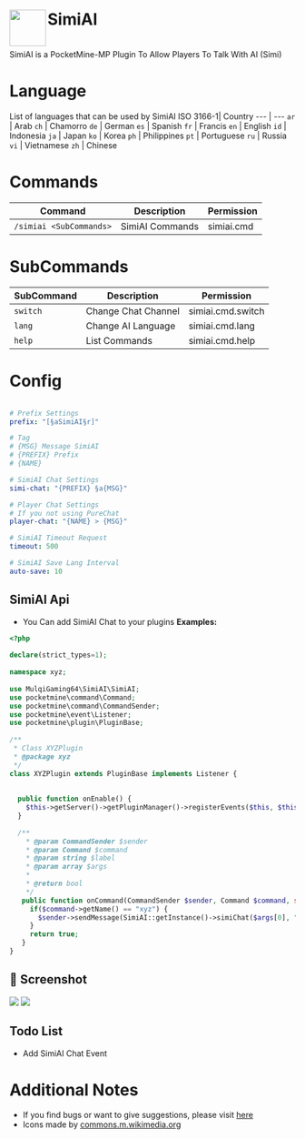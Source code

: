 <h1>SimiAI<img src="https://github.com/MulqiGaming64/SimiAI/blob/main/images/image.png" height="64" width="64" align="left"></h1><br>
SimiAI is a PocketMine-MP Plugin To Allow Players To Talk With AI (Simi)

# Language

List of languages that can be used by SimiAI 
ISO 3166-1| Country
--- | ---
`ar` | Arab
`ch` | Chamorro
`de` | German
`es` | Spanish
`fr` | Francis
`en` | English
`id` | Indonesia
`ja` | Japan
`ko` | Korea
`ph` | Philippines
`pt` | Portuguese
`ru` | Russia
`vi` | Vietnamese
`zh` | Chinese

# Commands

Command | Description | Permission
--- | --- | ---
`/simiai <SubCommands>` | SimiAI Commands | simiai.cmd

# SubCommands

SubCommand | Description | Permission
--- | --- | ---
`switch` | Change Chat Channel | simiai.cmd.switch
`lang` | Change AI Language | simiai.cmd.lang
`help` | List Commands | simiai.cmd.help

# Config

``` YAML

# Prefix Settings
prefix: "[§aSimiAI§r]"

# Tag
# {MSG} Message SimiAI
# {PREFIX} Prefix
# {NAME}

# SimiAI Chat Settings
simi-chat: "{PREFIX} §a{MSG}"

# Player Chat Settings
# If you not using PureChat
player-chat: "{NAME} > {MSG}"

# SimiAI Timeout Request
timeout: 500

# SimiAI Save Lang Interval
auto-save: 10
```

## SimiAI Api
- You Can add SimiAI Chat to your plugins
**Examples:**

```php
<?php  
  
declare(strict_types=1);  
  
namespace xyz;  
  
use MulqiGaming64\SimiAI\SimiAI;  
use pocketmine\command\Command;  
use pocketmine\command\CommandSender;  
use pocketmine\event\Listener;  
use pocketmine\plugin\PluginBase;  
  
/**  
 * Class XYZPlugin
 * @package xyz  
 */
class XYZPlugin extends PluginBase implements Listener {
 
  
  public function onEnable() {  
    $this->getServer()->getPluginManager()->registerEvents($this, $this);  
  }
    
  /**  
    * @param CommandSender $sender  
    * @param Command $command  
    * @param string $label  
    * @param array $args
    *   
    * @return bool  
    */
   public function onCommand(CommandSender $sender, Command $command, string $label, array $args): bool {
     if($command->getName() == "xyz") {
       $sender->sendMessage(SimiAI::getInstance()->simiChat($args[0], "en", 500));
     }
     return true;
   }  
}  
```

## 📸 Screenshot

<img src="https://github.com/MulqiGaming64/SimiAI/blob/main/images/screenshot.png">
<img src="https://github.com/MulqiGaming64/SimiAI/blob/main/images/screenshot2.png">

## Todo List
- Add SimiAI Chat Event

# Additional Notes

- If you find bugs or want to give suggestions, please visit [here](https://github.com/MulqiGaming64/SimiAI/issues)
- Icons made by <a href="https://commons.m.wikimedia.org/">commons.m.wikimedia.org</a>
